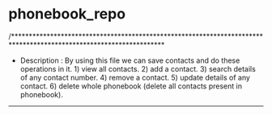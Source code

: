 # phonebook_repo
/*******************************************************************************************************************
 * Description : By using this file we can save contacts and do these operations in it.
                    1) view all contacts.
                    2) add a contact.
                    3) search details of any contact number.
                    4) remove a contact.
                    5) update details of any contact.
                    6) delete whole phonebook (delete all contacts present in phonebook).
*********************************************************************************************************************
